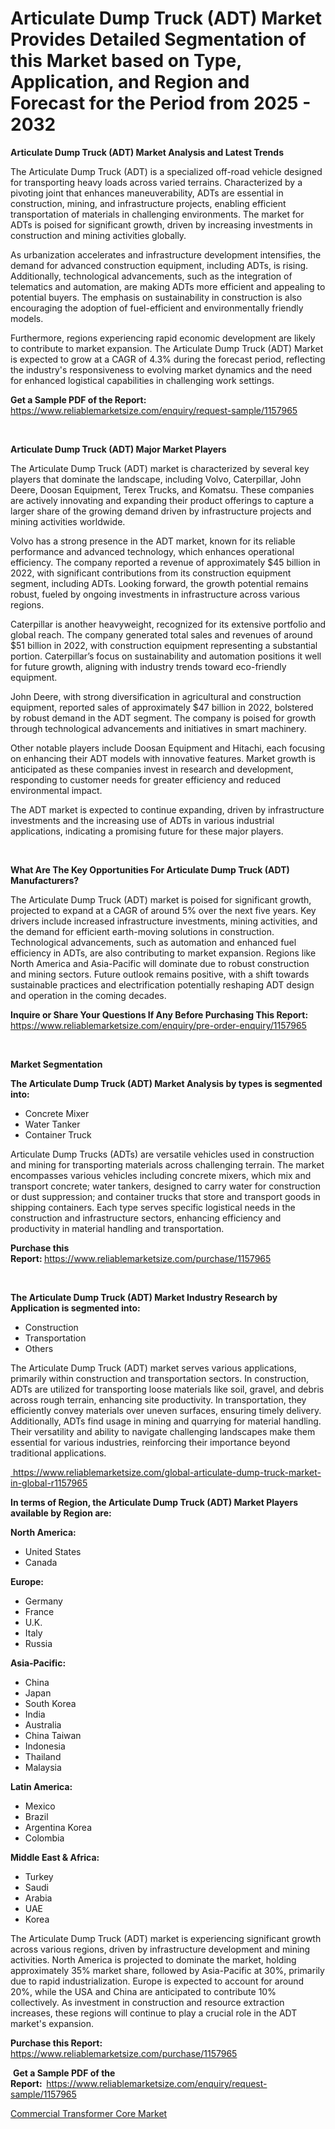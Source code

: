 <p><h1>Articulate Dump Truck (ADT) Market Provides Detailed Segmentation of this Market based on Type, Application, and Region and Forecast for the Period from 2025 - 2032</h1></p><p><strong>Articulate Dump Truck (ADT) Market Analysis and Latest Trends</strong></p>
<p><p>The Articulate Dump Truck (ADT) is a specialized off-road vehicle designed for transporting heavy loads across varied terrains. Characterized by a pivoting joint that enhances maneuverability, ADTs are essential in construction, mining, and infrastructure projects, enabling efficient transportation of materials in challenging environments. The market for ADTs is poised for significant growth, driven by increasing investments in construction and mining activities globally. </p><p>As urbanization accelerates and infrastructure development intensifies, the demand for advanced construction equipment, including ADTs, is rising. Additionally, technological advancements, such as the integration of telematics and automation, are making ADTs more efficient and appealing to potential buyers. The emphasis on sustainability in construction is also encouraging the adoption of fuel-efficient and environmentally friendly models.</p><p>Furthermore, regions experiencing rapid economic development are likely to contribute to market expansion. The Articulate Dump Truck (ADT) Market is expected to grow at a CAGR of 4.3% during the forecast period, reflecting the industry's responsiveness to evolving market dynamics and the need for enhanced logistical capabilities in challenging work settings.</p></p>
<p><strong>Get a Sample PDF of the Report:&nbsp;</strong> <a href="https://www.reliablemarketsize.com/enquiry/request-sample/1157965?utm_campaign=2208&utm_medium=2&utm_source=Github&utm_content=ia&utm_term=24022025&utm_id=articulate-dump-truck-adt">https://www.reliablemarketsize.com/enquiry/request-sample/1157965</a></p>
<p>&nbsp;</p>
<p><strong>Articulate Dump Truck (ADT) Major Market Players</strong></p>
<p><p>The Articulate Dump Truck (ADT) market is characterized by several key players that dominate the landscape, including Volvo, Caterpillar, John Deere, Doosan Equipment, Terex Trucks, and Komatsu. These companies are actively innovating and expanding their product offerings to capture a larger share of the growing demand driven by infrastructure projects and mining activities worldwide.</p><p>Volvo has a strong presence in the ADT market, known for its reliable performance and advanced technology, which enhances operational efficiency. The company reported a revenue of approximately $45 billion in 2022, with significant contributions from its construction equipment segment, including ADTs. Looking forward, the growth potential remains robust, fueled by ongoing investments in infrastructure across various regions.</p><p>Caterpillar is another heavyweight, recognized for its extensive portfolio and global reach. The company generated total sales and revenues of around $51 billion in 2022, with construction equipment representing a substantial portion. Caterpillar’s focus on sustainability and automation positions it well for future growth, aligning with industry trends toward eco-friendly equipment.</p><p>John Deere, with strong diversification in agricultural and construction equipment, reported sales of approximately $47 billion in 2022, bolstered by robust demand in the ADT segment. The company is poised for growth through technological advancements and initiatives in smart machinery.</p><p>Other notable players include Doosan Equipment and Hitachi, each focusing on enhancing their ADT models with innovative features. Market growth is anticipated as these companies invest in research and development, responding to customer needs for greater efficiency and reduced environmental impact.</p><p>The ADT market is expected to continue expanding, driven by infrastructure investments and the increasing use of ADTs in various industrial applications, indicating a promising future for these major players.</p></p>
<p>&nbsp;</p>
<p><strong>What Are The Key Opportunities For Articulate Dump Truck (ADT) Manufacturers?</strong></p>
<p><p>The Articulate Dump Truck (ADT) market is poised for significant growth, projected to expand at a CAGR of around 5% over the next five years. Key drivers include increased infrastructure investments, mining activities, and the demand for efficient earth-moving solutions in construction. Technological advancements, such as automation and enhanced fuel efficiency in ADTs, are also contributing to market expansion. Regions like North America and Asia-Pacific will dominate due to robust construction and mining sectors. Future outlook remains positive, with a shift towards sustainable practices and electrification potentially reshaping ADT design and operation in the coming decades.</p></p>
<p><strong>Inquire or Share Your Questions If Any Before Purchasing This Report:</strong> <a href="https://www.reliablemarketsize.com/enquiry/pre-order-enquiry/1157965?utm_campaign=2208&utm_medium=2&utm_source=Github&utm_content=ia&utm_term=24022025&utm_id=articulate-dump-truck-adt">https://www.reliablemarketsize.com/enquiry/pre-order-enquiry/1157965</a></p>
<p>&nbsp;</p>
<p><strong>Market Segmentation</strong></p>
<p><strong>The Articulate Dump Truck (ADT) Market Analysis by types is segmented into:</strong></p>
<p><ul><li>Concrete Mixer</li><li>Water Tanker</li><li>Container Truck</li></ul></p>
<p><p>Articulate Dump Trucks (ADTs) are versatile vehicles used in construction and mining for transporting materials across challenging terrain. The market encompasses various vehicles including concrete mixers, which mix and transport concrete; water tankers, designed to carry water for construction or dust suppression; and container trucks that store and transport goods in shipping containers. Each type serves specific logistical needs in the construction and infrastructure sectors, enhancing efficiency and productivity in material handling and transportation.</p></p>
<p><strong>Purchase this Report:&nbsp;</strong><a href="https://www.reliablemarketsize.com/purchase/1157965?utm_campaign=2208&utm_medium=2&utm_source=Github&utm_content=ia&utm_term=24022025&utm_id=articulate-dump-truck-adt">https://www.reliablemarketsize.com/purchase/1157965</a></p>
<p>&nbsp;</p>
<p><strong>The Articulate Dump Truck (ADT) Market Industry Research by Application is segmented into:</strong></p>
<p><ul><li>Construction</li><li>Transportation</li><li>Others</li></ul></p>
<p><p>The Articulate Dump Truck (ADT) market serves various applications, primarily within construction and transportation sectors. In construction, ADTs are utilized for transporting loose materials like soil, gravel, and debris across rough terrain, enhancing site productivity. In transportation, they efficiently convey materials over uneven surfaces, ensuring timely delivery. Additionally, ADTs find usage in mining and quarrying for material handling. Their versatility and ability to navigate challenging landscapes make them essential for various industries, reinforcing their importance beyond traditional applications.</p></p>
<p><a href="https://www.reliablemarketsize.com/global-articulate-dump-truck-market-in-global-r1157965?utm_campaign=2208&utm_medium=2&utm_source=Github&utm_content=ia&utm_term=24022025&utm_id=articulate-dump-truck-adt">&nbsp;https://www.reliablemarketsize.com/global-articulate-dump-truck-market-in-global-r1157965</a></p>
<p><strong>In terms of Region, the Articulate Dump Truck (ADT) Market Players available by Region are:</strong></p>
<p>
    <p> <strong> North America: </strong>
        <ul>
            <li>United States</li>
            <li>Canada</li>
        </ul>
        </p> 
    <p> <strong> Europe: </strong>
        <ul>
            <li>Germany</li>
            <li>France</li>
            <li>U.K.</li>
            <li>Italy</li>
            <li>Russia</li>
        </ul>
        </p> 
    <p> <strong> Asia-Pacific: </strong>
        <ul>
            <li>China</li>
            <li>Japan</li>
            <li>South Korea</li>
            <li>India</li>
            <li>Australia</li>
            <li>China Taiwan</li>
            <li>Indonesia</li>
            <li>Thailand</li>
            <li>Malaysia</li>
        </ul>
        </p> 
    <p> <strong> Latin America: </strong>
        <ul>
            <li>Mexico</li>
            <li>Brazil</li>
            <li>Argentina Korea</li>
            <li>Colombia</li>
        </ul>
        </p> 
    <p> <strong> Middle East & Africa: </strong>
        <ul>
            <li>Turkey</li>
            <li>Saudi</li>
            <li>Arabia</li>
            <li>UAE</li>
            <li>Korea</li>
        </ul>
    </p>
    </p>
<p><p>The Articulate Dump Truck (ADT) market is experiencing significant growth across various regions, driven by infrastructure development and mining activities. North America is projected to dominate the market, holding approximately 35% market share, followed by Asia-Pacific at 30%, primarily due to rapid industrialization. Europe is expected to account for around 20%, while the USA and China are anticipated to contribute 10% collectively. As investment in construction and resource extraction increases, these regions will continue to play a crucial role in the ADT market's expansion.</p></p>
<p><strong>Purchase this Report: </strong><a href="https://www.reliablemarketsize.com/purchase/1157965?utm_campaign=2208&utm_medium=2&utm_source=Github&utm_content=ia&utm_term=24022025&utm_id=articulate-dump-truck-adt">https://www.reliablemarketsize.com/purchase/1157965</a></p>
<p>&nbsp;<strong>Get a Sample PDF of the Report:&nbsp;&nbsp;</strong><a href="https://www.reliablemarketsize.com/enquiry/request-sample/1157965?utm_campaign=2208&utm_medium=2&utm_source=Github&utm_content=ia&utm_term=24022025&utm_id=articulate-dump-truck-adt">https://www.reliablemarketsize.com/enquiry/request-sample/1157965</a></p>
<p><strong></strong></p>
<p><p><a href="https://github.com/abbislposival/Market-Research-Report-List-1/blob/main/commercial-transformer-core-market.md?utm_campaign=2208&utm_medium=2&utm_source=Github&utm_content=ia&utm_term=24022025&utm_id=articulate-dump-truck-adt">Commercial Transformer Core Market</a></p></p>